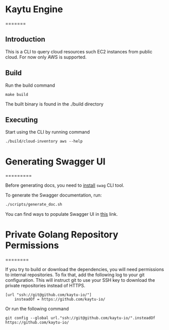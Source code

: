 # Kaytu Engine
=======

Introduction
---

This is a CLI to query cloud resources such EC2 instances from public cloud. For now only AWS is supported.

Build
---

Run the build command

    make build

The built binary is found in the ./build directory

Executing
--

Start using the CLI by running command

    ./build/cloud-inventory aws --help

# Generating Swagger UI
=========

Before generating docs, you need to [install]((https://github.com/swaggo/echo-swagger#start-using-it)) `swag` CLI tool.

To generate the Swagger documentation, run:

```sh
./scripts/generate_doc.sh
```

You can find ways to populate Swagger UI in [this](https://github.com/swaggo/swag#general-api-info) link.

# Private Golang Repository Permissions
========

If you try to build or download the dependencies, you will need permissions to internal repositories. To fix that, add the following log to your git configuration. This will instruct git to use your SSH key to download the private repositories instead of HTTPS.


```
[url "ssh://git@github.com/kaytu-io/"]
	insteadOf = https://github.com/kaytu-io/
```

Or run the following command

```
git config --global url."ssh://git@github.com/kaytu-io/".insteadOf https://github.com/kaytu-io/
```
